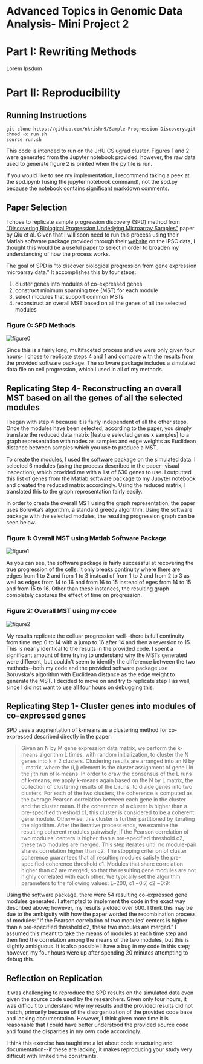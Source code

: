 
# Advanced Topics in Genomic Data Analysis- Mini Project 2 #

# Part I: Rewriting Methods #
Lorem Ipsdum 

# Part II: Reproducibility #

## Running Instructions ##
```
git clone https://github.com/nkrishn9/Sample-Progression-Discovery.git
chmod -x run.sh
source run.sh
```
This code is intended to run on the JHU CS ugrad cluster. Figures 1 and 2 were generated from the Jupyter notebook provided; however, the raw data used to generate figure 2 is printed when the py file is run. 

If you would like to see my implementation, I recommend taking a peek at the spd.ipynb (using the jupyter notebook command), not the spd.py because the notebook contains significant markdown comments. 

## Paper Selection ##
I chose to replicate sample progression discovery (SPD) method from ["Discovering Biological Progression Underlying Microarray Samples"](https://github.com/nkrishn9/Sample-Progression-Discovery/blob/master/spd.PDF) paper by Qiu et al. Given that I will soon need to run this process using their Matlab software package provided through their [website](http://pengqiu.gatech.edu/software/SPD/index.html) on the iPSC data, I thought this would be a useful paper to select in order to broaden my understanding of how the process works. 

The goal of SPD is "to discover biological progression from gene expression microarray data." It accomplishes this by four steps: 
1) cluster genes into modules of co-expressed genes
2) construct minimum spanning tree (MST) for each module
3) select modules that support common MSTs
4) reconstruct an overall MST based on all the genes of all the selected modules

### Figure 0: SPD Methods ###
![figure0]

Since this is a fairly long, multifaceted process and we were only given four hours- I chose to replicate steps 4 and 1 and compare with the results from the provided software package. The software package includes a simulated data file on cell progression, which I used in all of my methods. 

## Replicating Step 4- Reconstructing an overall MST based on all the genes of all the selected modules ##

I began with step 4 because it is fairly independent of all the other steps. Once the modules have been selected, according to the paper, you simply translate the reduced data matrix [feature selected genes x samples] to a graph representation with nodes as samples and edge weights as Euclidean distance between samples which you use to produce a MST. 

To create the modules, I used the software package on the simulated data. I selected 6 modules (using the process described in the paper- visual inspection), which provided me with a list of 630 genes to use. I outputted this list of genes from the Matlab software package to my Jupyter notebook and created the reduced matrix accordingly. Using the reduced matrix, I translated this to the graph representation fairly easily. 

In order to create the overall MST using the graph representation, the paper uses Boruvka’s algorithm, a standard greedy algorithm. Using the software package with the selected modules, the resulting progression graph can be seen below.

### Figure 1: Overall MST using Matlab Software Package ###
![figure1]

As you can see, the software package is fairly successful at recovering the true progression of the cells. It only breaks continuity where there are edges from 1 to 2 and from 1 to 3 instead of from 1 to 2 and from 2 to 3 as well as edges from 14 to 16 and from 16 to 15 instead of eges from 14 to 15 and from 15 to 16. Other than these instances, the resulting graph completely captures the effect of time on progression. 

### Figure 2: Overall MST using my code ####
![figure2]

My results replicate the celluar progression well--there is full continuity from time step 0 to 14 with a jump to 16 after 14 and then a reversion to 15. This is nearly identical to the results in the provided code.  I spent a significant amount of time trying to understand why the MSTs generated were different, but couldn't seem to identify the difference between the two methods--both my code and the provided software package use Boruvska's algorithm with Euclidean distance as the edge weight to generate the MST. I decided to move on and try to replicate step 1 as well, since I did not want to use all four hours on debugging this.

## Replicating Step 1- Cluster genes into modules of co-expressed genes ##
SPD uses a augmentation of k-means as a clustering method for co-expressed described directly in the paper: 
> Given an N by M gene expression data matrix, we perform the k-means algorithm L times, with random initialization, to cluster the N genes into k = 2 clusters. Clustering results are arranged into an N by L matrix, where the (i,j) element is the cluster assignment of gene i in the j’th run of k-means. In order to draw the consensus of the L runs of k-means, we apply k-means again based on the N by L matrix, the collection of clustering results of the L runs, to divide genes into two clusters. For each of the two clusters, the coherence is computed as the average Pearson correlation between each gene in the cluster and the cluster mean. If the coherence of a cluster is higher than a pre-specified threshold c1, this cluster is considered to be a coherent gene module. Otherwise, this cluster is further partitioned by iterating the algorithm. After the iterative process ends, we examine the resulting coherent modules pairwisely. If the Pearson correlation of two modules’ centers is higher than a pre-specified threshold c2, these two modules are merged. This step iterates until no module-pair shares correlation higher than c2. The stopping criterion of cluster coherence guarantees that all resulting modules satisfy the pre-specified coherence threshold c1. Modules that share correlation higher than c2 are merged, so that the resulting gene modules are not highly correlated with each other. We typically set the algorithm parameters to the following values: L~200, c1 ~0:7, c2 ~0:9:

Using the software package, there were 54 resulting co-expressed gene modules generated. I attempted to implement the code in the exact way described above; however, my results yielded over 600. I think this may be due to the ambiguity with how the paper worded the recombination process of modules: "If the Pearson correlation of two modules’ centers is higher than a pre-specified threshold c2, these two modules are merged." I assumed this meant to take the means of modules at each time step and then find the correlation among the means of the two modules, but this is slightly ambiguous. It is also possible I have a bug in my code in this step; however, my four hours were up after spending 20 minutes attempting to debug this.


## Reflection on Replication ##
It was challenging to reproduce the SPD results on the simulated data even given the source code used by the researchers. Given only four hours, it was difficult to understand why my results and the provided results did not match, primarily because of the disorganization of the provided code base and lacking documentation. However, I think given more time it is reasonable that I could have better understood the provided source code and found the disparities in my own code accordingly. 

I think this exercise has taught me a lot about code structuring and documentation--if these are lacking, it makes reproducing your study very difficult with limited time constraints. 




[figure0]: https://github.com/nkrishn9/Sample-Progression-Discovery/blob/master/figures/figure_0.png
[figure1]: https://github.com/nkrishn9/Sample-Progression-Discovery/blob/master/figures/figure_1.png
[figure2]: https://github.com/nkrishn9/Sample-Progression-Discovery/blob/master/figures/figure_2.png
